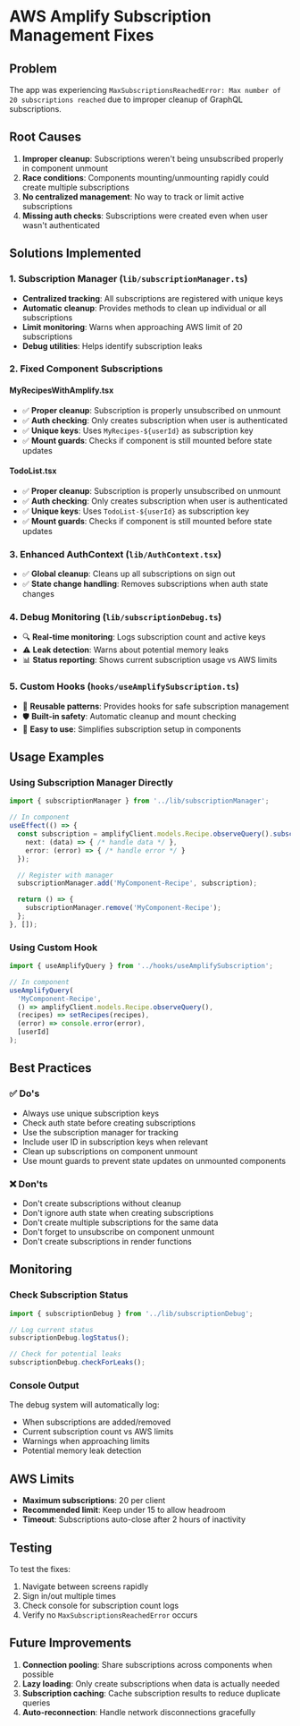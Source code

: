 # AWS Amplify Subscription Management Fixes

## Problem
The app was experiencing `MaxSubscriptionsReachedError: Max number of 20 subscriptions reached` due to improper cleanup of GraphQL subscriptions.

## Root Causes
1. **Improper cleanup**: Subscriptions weren't being unsubscribed properly in component unmount
2. **Race conditions**: Components mounting/unmounting rapidly could create multiple subscriptions
3. **No centralized management**: No way to track or limit active subscriptions
4. **Missing auth checks**: Subscriptions were created even when user wasn't authenticated

## Solutions Implemented

### 1. Subscription Manager (`lib/subscriptionManager.ts`)
- **Centralized tracking**: All subscriptions are registered with unique keys
- **Automatic cleanup**: Provides methods to clean up individual or all subscriptions
- **Limit monitoring**: Warns when approaching AWS limit of 20 subscriptions
- **Debug utilities**: Helps identify subscription leaks

### 2. Fixed Component Subscriptions

#### MyRecipesWithAmplify.tsx
- ✅ **Proper cleanup**: Subscription is properly unsubscribed on unmount
- ✅ **Auth checking**: Only creates subscription when user is authenticated
- ✅ **Unique keys**: Uses `MyRecipes-${userId}` as subscription key
- ✅ **Mount guards**: Checks if component is still mounted before state updates

#### TodoList.tsx
- ✅ **Proper cleanup**: Subscription is properly unsubscribed on unmount
- ✅ **Auth checking**: Only creates subscription when user is authenticated
- ✅ **Unique keys**: Uses `TodoList-${userId}` as subscription key
- ✅ **Mount guards**: Checks if component is still mounted before state updates

### 3. Enhanced AuthContext (`lib/AuthContext.tsx`)
- ✅ **Global cleanup**: Cleans up all subscriptions on sign out
- ✅ **State change handling**: Removes subscriptions when auth state changes

### 4. Debug Monitoring (`lib/subscriptionDebug.ts`)
- 🔍 **Real-time monitoring**: Logs subscription count and active keys
- ⚠️ **Leak detection**: Warns about potential memory leaks
- 📊 **Status reporting**: Shows current subscription usage vs AWS limits

### 5. Custom Hooks (`hooks/useAmplifySubscription.ts`)
- 🎣 **Reusable patterns**: Provides hooks for safe subscription management
- 🛡️ **Built-in safety**: Automatic cleanup and mount checking
- 🔧 **Easy to use**: Simplifies subscription setup in components

## Usage Examples

### Using Subscription Manager Directly
```typescript
import { subscriptionManager } from '../lib/subscriptionManager';

// In component
useEffect(() => {
  const subscription = amplifyClient.models.Recipe.observeQuery().subscribe({
    next: (data) => { /* handle data */ },
    error: (error) => { /* handle error */ }
  });

  // Register with manager
  subscriptionManager.add('MyComponent-Recipe', subscription);

  return () => {
    subscriptionManager.remove('MyComponent-Recipe');
  };
}, []);
```

### Using Custom Hook
```typescript
import { useAmplifyQuery } from '../hooks/useAmplifySubscription';

// In component
useAmplifyQuery(
  'MyComponent-Recipe',
  () => amplifyClient.models.Recipe.observeQuery(),
  (recipes) => setRecipes(recipes),
  (error) => console.error(error),
  [userId]
);
```

## Best Practices

### ✅ Do's
- Always use unique subscription keys
- Check auth state before creating subscriptions
- Use the subscription manager for tracking
- Include user ID in subscription keys when relevant
- Clean up subscriptions on component unmount
- Use mount guards to prevent state updates on unmounted components

### ❌ Don'ts
- Don't create subscriptions without cleanup
- Don't ignore auth state when creating subscriptions
- Don't create multiple subscriptions for the same data
- Don't forget to unsubscribe on component unmount
- Don't create subscriptions in render functions

## Monitoring

### Check Subscription Status
```typescript
import { subscriptionDebug } from '../lib/subscriptionDebug';

// Log current status
subscriptionDebug.logStatus();

// Check for potential leaks
subscriptionDebug.checkForLeaks();
```

### Console Output
The debug system will automatically log:
- When subscriptions are added/removed
- Current subscription count vs AWS limits
- Warnings when approaching limits
- Potential memory leak detection

## AWS Limits
- **Maximum subscriptions**: 20 per client
- **Recommended limit**: Keep under 15 to allow headroom
- **Timeout**: Subscriptions auto-close after 2 hours of inactivity

## Testing
To test the fixes:
1. Navigate between screens rapidly
2. Sign in/out multiple times
3. Check console for subscription count logs
4. Verify no `MaxSubscriptionsReachedError` occurs

## Future Improvements
1. **Connection pooling**: Share subscriptions across components when possible
2. **Lazy loading**: Only create subscriptions when data is actually needed
3. **Subscription caching**: Cache subscription results to reduce duplicate queries
4. **Auto-reconnection**: Handle network disconnections gracefully